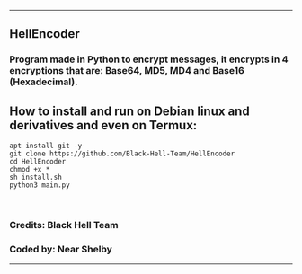<hr>
<h2>HellEncoder</h2>
<h3>Program made in Python to encrypt messages, it encrypts in 4 encryptions that are: Base64, MD5, MD4 and Base16 (Hexadecimal).</h3>
<h2>How to install and run on Debian linux and derivatives and even on Termux:</h2>

```
apt install git -y
git clone https://github.com/Black-Hell-Team/HellEncoder
cd HellEncoder
chmod +x *
sh install.sh
python3 main.py
```
<br>
<h3>Credits: Black Hell Team</h3>
<h3>Coded by: Near Shelby</h3>
<hr>

